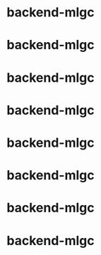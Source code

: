 # backend-mlgc
# backend-mlgc
# backend-mlgc
# backend-mlgc
# backend-mlgc
# backend-mlgc
# backend-mlgc
# backend-mlgc
